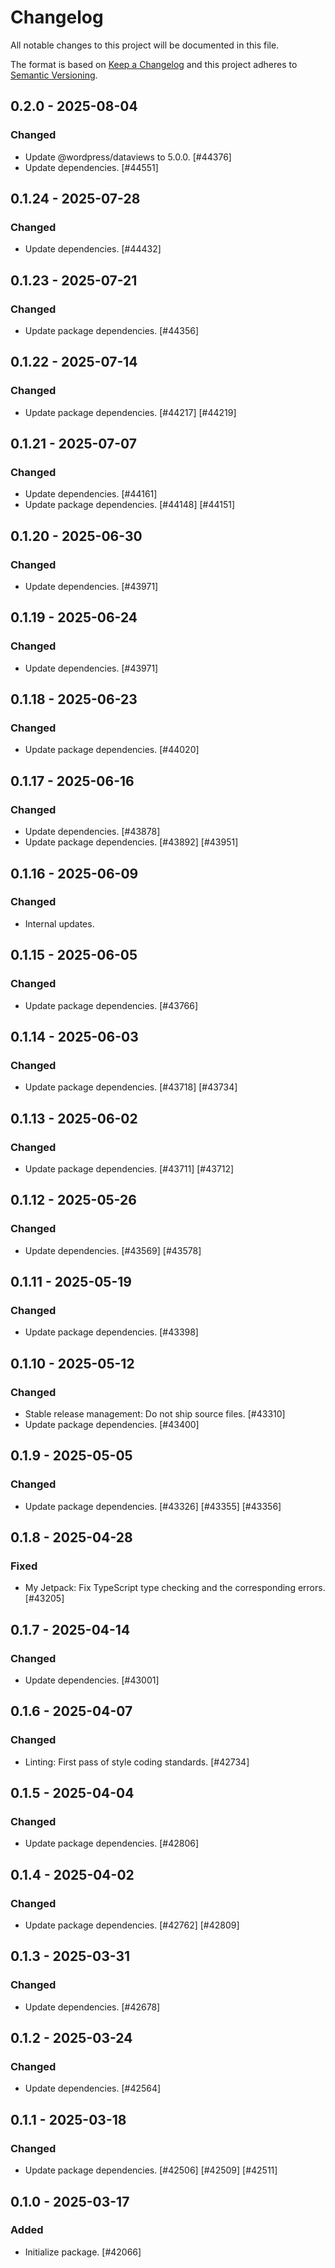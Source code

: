 # Changelog

All notable changes to this project will be documented in this file.

The format is based on [Keep a Changelog](https://keepachangelog.com/en/1.0.0/)
and this project adheres to [Semantic Versioning](https://semver.org/spec/v2.0.0.html).

## 0.2.0 - 2025-08-04
### Changed
- Update @wordpress/dataviews to 5.0.0. [#44376]
- Update dependencies. [#44551]

## 0.1.24 - 2025-07-28
### Changed
- Update dependencies. [#44432]

## 0.1.23 - 2025-07-21
### Changed
- Update package dependencies. [#44356]

## 0.1.22 - 2025-07-14
### Changed
- Update package dependencies. [#44217] [#44219]

## 0.1.21 - 2025-07-07
### Changed
- Update dependencies. [#44161]
- Update package dependencies. [#44148] [#44151]

## 0.1.20 - 2025-06-30
### Changed
- Update dependencies. [#43971]

## 0.1.19 - 2025-06-24
### Changed
- Update dependencies. [#43971]

## 0.1.18 - 2025-06-23
### Changed
- Update package dependencies. [#44020]

## 0.1.17 - 2025-06-16
### Changed
- Update dependencies. [#43878]
- Update package dependencies. [#43892] [#43951]

## 0.1.16 - 2025-06-09
### Changed
- Internal updates.

## 0.1.15 - 2025-06-05
### Changed
- Update package dependencies. [#43766]

## 0.1.14 - 2025-06-03
### Changed
- Update package dependencies. [#43718] [#43734]

## 0.1.13 - 2025-06-02
### Changed
- Update package dependencies. [#43711] [#43712]

## 0.1.12 - 2025-05-26
### Changed
- Update dependencies. [#43569] [#43578]

## 0.1.11 - 2025-05-19
### Changed
- Update package dependencies. [#43398]

## 0.1.10 - 2025-05-12
### Changed
- Stable release management: Do not ship source files. [#43310]
- Update package dependencies. [#43400]

## 0.1.9 - 2025-05-05
### Changed
- Update package dependencies. [#43326] [#43355] [#43356]

## 0.1.8 - 2025-04-28
### Fixed
- My Jetpack: Fix TypeScript type checking and the corresponding errors. [#43205]

## 0.1.7 - 2025-04-14
### Changed
- Update dependencies. [#43001]

## 0.1.6 - 2025-04-07
### Changed
- Linting: First pass of style coding standards. [#42734]

## 0.1.5 - 2025-04-04
### Changed
- Update package dependencies. [#42806]

## 0.1.4 - 2025-04-02
### Changed
- Update package dependencies. [#42762] [#42809]

## 0.1.3 - 2025-03-31
### Changed
- Update dependencies. [#42678]

## 0.1.2 - 2025-03-24
### Changed
- Update dependencies. [#42564]

## 0.1.1 - 2025-03-18
### Changed
- Update package dependencies. [#42506] [#42509] [#42511]

## 0.1.0 - 2025-03-17
### Added
- Initialize package. [#42066]
